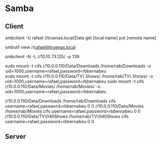 # Samba

## Client

smbclient -U rafael //truenas.local/Data
get <remote name> [local name] 
put <local name> [remote name]

smbutil view //rafael@truenas.local

smbclient -N -L //10.10.73.125/ -p 139

sudo mount -t cifs //10.0.0.110/Data/Downloads /home/rab/Downloads -o uid=1000,username=rafael,password=rbbernabeu  
sudo mount -t cifs //10.0.0.110/Data/TV\ Shows/ /home/rab/TV\ Shows/ -o uid=1000,username=rafael,password=rbbernabeu
sudo mount -t cifs //10.0.0.110/Data/Movies/ /home/rab/Movies/ -o uid=1000,username=rafael,password=rbbernabeu

//10.0.0.110/Data/Downloads /home/rab/Downloads cifs username=rafael,password=rbbernabeu 0 0
//10.0.0.110/Data/Movies /home/rab/Movies cifs username=rafael,password=rbbernabeu 0 0
//10.0.0.110/Data/TV\040Shows /home/rab/TV\040Shows cifs username=rafael,password=rbbernabeu 0 0

## Server




